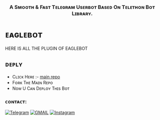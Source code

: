 <h3 align="center">
  <b>A Sᴍᴏᴏᴛʜ & Fᴀsᴛ Tᴇʟᴇɢʀᴀᴍ Usᴇʀʙᴏᴛ Bᴀsᴇᴅ Oɴ Tᴇʟᴇᴛʜᴏɴ Bᴏᴛ Lɪʙʀᴀʀʏ.</b>
</h3>


# ᴇᴀɢʟᴇʙᴏᴛ
HERE IS ALL THE PLUGIN OF EAGLEBOT

## ᴅᴇᴘʟʏ 
- Cʟɪᴄᴋ Hᴇʀᴇ :- [main repo](https://github.com/Badhacker98/EAGLEBOT)
- Fᴏʀᴋ Tʜᴇ Mᴀɪɴ Rᴇᴘᴏ
- Nᴏᴡ U Cᴀɴ Dᴇᴘʟᴏʏ Tʜɪs Bᴏᴛ


### ᴄᴏɴᴛᴀᴄᴛ:
<a href="https://t.me/ll_BAD_MUNDA_ll"><img title="Telegram" src="https://img.shields.io/badge/Telegram-%23000000.svg?&style=for-the-badge&logo=telegram&logoColor=61DAFB"></a>
<a href="https://mail.google.com/mail/?view=cm&fs=1&to=sukhwinderwarval50@gmail.com"><img title="GMAIL" src="https://img.shields.io/badge/Gmail-D14836?style=for-the-badge&logo=gmail&logoColor=white"></a>
<a href="https://instagram.com/lll_bad_munda_lll"><img title="Instagram" src="https://img.shields.io/badge/instagram-%23E4405F.svg?&style=for-the-badge&logo=instagram&logoColor=white"></a>
